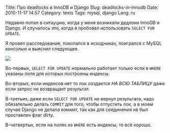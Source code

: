 Title: Про deadlocks в InnoDB и Django
Slug: deadlocks-in-innodb
Date: 2010-11-17 14:57
Category: texts
Tags: mysql, django
Lang: ru

Недавно попал в ситауцию, когда у меня возникали дедлоки InnoDB и Django. И случалось
это, когда я пробовал использовать `SELECT FOR UPDATE`.

Я провел расследование, покопался в исходниках, поигрался с MySQL консолью и
выяснил следующее.

![](http://farm3.static.flickr.com/2283/1831151460_03703bba9c_o.jpg)

Во-первых, `SELECT FOR UPDATE` нормально работает только если в `WHERE` указаны
поля для которых построены индексы.

Во-вторых, если индексов нет то лок создается *НА ВСЮ ТАБЛИЦУ* даже если запрос
не возвращает результат.

В-третьих, даже если `SELECT FOR UPDATE` не вернул результата, надо обязательно
делать `COMMIT` для того, чтобы отпустить лок, а в моем случае Django не делала
коммит, так как для соединения не был проставлен флаг dirty.

В-четвертых, если на полях из `WHERE` есть индексы, то всё хорошо.
